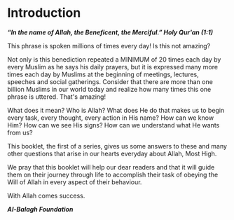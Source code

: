 Introduction
============

***“In the name of Allah, the Beneficent, the Merciful.” Holy Qur'an
(1:1)***

This phrase is spoken millions of times every day! Is this not amazing?

Not only is this benediction repeated a MINIMUM of 20 times each day by
every Muslim as he says his daily prayers, but it is expressed many more
times each day by Muslims at the beginning of meetings, lectures,
speeches and social gatherings. Consider that there are more than one
billion Muslims in our world today and realize how many times this one
phrase is uttered. That's amazing!

What does it mean? Who is Allah? What does He do that makes us to begin
every task, every thought, every action in His name? How can we know
Him? How can we see His signs? How can we understand what He wants from
us?

This booklet, the first of a series, gives us some answers to these and
many other questions that arise in our hearts everyday about Allah, Most
High.

We pray that this booklet will help our dear readers and that it will
guide them on their journey through life to accomplish their task of
obeying the Will of Allah in every aspect of their behaviour.

With Allah comes success.

***Al-Balagh Foundation***


